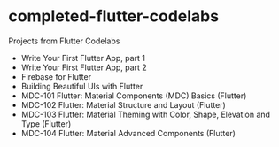 # completed-flutter-codelabs
Projects from Flutter Codelabs

* Write Your First Flutter App, part 1  
* Write Your First Flutter App, part 2  
* Firebase for Flutter  
* Building Beautiful UIs with Flutter
* MDC-101 Flutter: Material Components (MDC) Basics (Flutter)  
* MDC-102 Flutter: Material Structure and Layout (Flutter)  
* MDC-103 Flutter: Material Theming with Color, Shape, Elevation and Type (Flutter)  
* MDC-104 Flutter: Material Advanced Components (Flutter)  
